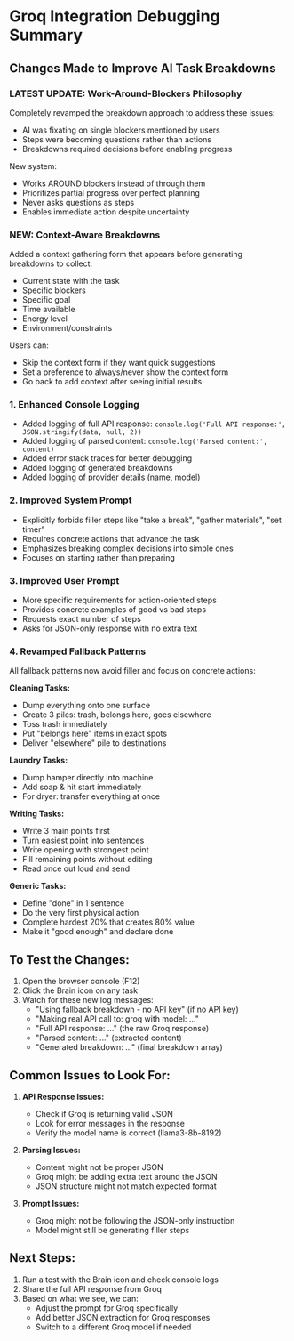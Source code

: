# Groq Integration Debugging Summary

## Changes Made to Improve AI Task Breakdowns

### LATEST UPDATE: Work-Around-Blockers Philosophy
Completely revamped the breakdown approach to address these issues:
- AI was fixating on single blockers mentioned by users
- Steps were becoming questions rather than actions
- Breakdowns required decisions before enabling progress

New system:
- Works AROUND blockers instead of through them
- Prioritizes partial progress over perfect planning
- Never asks questions as steps
- Enables immediate action despite uncertainty

### NEW: Context-Aware Breakdowns
Added a context gathering form that appears before generating breakdowns to collect:
- Current state with the task
- Specific blockers
- Specific goal
- Time available
- Energy level
- Environment/constraints

Users can:
- Skip the context form if they want quick suggestions
- Set a preference to always/never show the context form
- Go back to add context after seeing initial results

### 1. Enhanced Console Logging
- Added logging of full API response: `console.log('Full API response:', JSON.stringify(data, null, 2))`
- Added logging of parsed content: `console.log('Parsed content:', content)`
- Added error stack traces for better debugging
- Added logging of generated breakdowns
- Added logging of provider details (name, model)

### 2. Improved System Prompt
- Explicitly forbids filler steps like "take a break", "gather materials", "set timer"
- Requires concrete actions that advance the task
- Emphasizes breaking complex decisions into simple ones
- Focuses on starting rather than preparing

### 3. Improved User Prompt
- More specific requirements for action-oriented steps
- Provides concrete examples of good vs bad steps
- Requests exact number of steps
- Asks for JSON-only response with no extra text

### 4. Revamped Fallback Patterns
All fallback patterns now avoid filler and focus on concrete actions:

**Cleaning Tasks:**
- Dump everything onto one surface
- Create 3 piles: trash, belongs here, goes elsewhere
- Toss trash immediately
- Put "belongs here" items in exact spots
- Deliver "elsewhere" pile to destinations

**Laundry Tasks:**
- Dump hamper directly into machine
- Add soap & hit start immediately
- For dryer: transfer everything at once

**Writing Tasks:**
- Write 3 main points first
- Turn easiest point into sentences
- Write opening with strongest point
- Fill remaining points without editing
- Read once out loud and send

**Generic Tasks:**
- Define "done" in 1 sentence
- Do the very first physical action
- Complete hardest 20% that creates 80% value
- Make it "good enough" and declare done

## To Test the Changes:

1. Open the browser console (F12) 
2. Click the Brain icon on any task
3. Watch for these new log messages:
   - "Using fallback breakdown - no API key" (if no API key)
   - "Making real API call to: groq with model: ..."
   - "Full API response: ..." (the raw Groq response)
   - "Parsed content: ..." (extracted content)
   - "Generated breakdown: ..." (final breakdown array)

## Common Issues to Look For:

1. **API Response Issues:**
   - Check if Groq is returning valid JSON
   - Look for error messages in the response
   - Verify the model name is correct (llama3-8b-8192)

2. **Parsing Issues:**
   - Content might not be proper JSON
   - Groq might be adding extra text around the JSON
   - JSON structure might not match expected format

3. **Prompt Issues:**
   - Groq might not be following the JSON-only instruction
   - Model might still be generating filler steps

## Next Steps:

1. Run a test with the Brain icon and check console logs
2. Share the full API response from Groq
3. Based on what we see, we can:
   - Adjust the prompt for Groq specifically
   - Add better JSON extraction for Groq responses
   - Switch to a different Groq model if needed